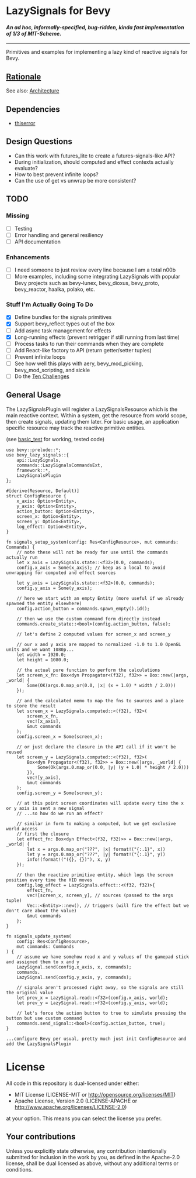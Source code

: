 # LazySignals for Bevy

#### _An ad hoc, informally-specified, bug-ridden, kinda fast implementation of 1/3 of MIT-Scheme._

---

Primitives and examples for implementing a lazy kind of reactive signals for Bevy.

## [Rationale](rationale.md)

See also: [Architecture](architecture.md)

## Dependencies

- [thiserror](https://github.com/dtolnay/thiserror)

## Design Questions

- Can this work with futures_lite to create a futures-signals-like API?
- During initialization, should computed and effect contexts actually evaluate?
- How to best prevent infinite loops?
- Can the use of get vs unwrap be more consistent?

## TODO

### Missing

- [ ] Testing
- [ ] Error handling and general resiliency
- [ ] API documentation

### Enhancements

- [ ] I need someone to just review every line because I am a total n00b
- [ ] More examples, including some integrating LazySignals with popular Bevy projects
      such as bevy-lunex, bevy_dioxus, bevy_proto, bevy_reactor, haalka, polako, etc.

### Stuff I'm Actually Going To Do

- [x] Define bundles for the signals primitives
- [x] Support bevy_reflect types out of the box
- [ ] Add async task management for effects
- [x] Long-running effects (prevent retrigger if still running from last time)
- [ ] Process tasks to run their commands when they are complete
- [ ] Add React-like factory to API (return getter/setter tuples)
- [ ] Prevent infinite loops
- [ ] See how well this plays with aery, bevy_mod_picking, bevy_mod_scripting, and sickle
- [ ] Do the [Ten Challenges](https://github.com/bevyengine/bevy/discussions/11100)

## General Usage

The LazySignalsPlugin will register a LazySignalsResource which is the main reactive context.
Within a system, get the resource from world scope, then create signals, updating them later.
For basic usage, an application specific resource may track the reactive primitive entities.

(see [basic_test](examples/basic_test.rs) for working, tested code)

```
use bevy::prelude::*;
use bevy_lazy_signals::{
    api::LazySignals,
    commands::LazySignalsCommandsExt,
    framework::*,
    LazySignalsPlugin
};

#[derive(Resource, Default)]
struct ConfigResource {
    x_axis: Option<Entity>,
    y_axis: Option<Entity>,
    action_button: Option<Entity>,
    screen_x: Option<Entity>,
    screen_y: Option<Entity>,
    log_effect: Option<Entity>,
}

fn signals_setup_system(config: Res<ConfigResource>, mut commands: Commands) {
    // note these will not be ready for use until the commands actually run
    let x_axis = LazySignals.state::<f32>(0.0, commands);
    config.x_axis = Some(x_axis); // keep as a local to avoid unwrapping for computed and effect sources

    let y_axis = LazySignals.state::<f32>(0.0, commands);
    config.y_axis = Some(y_axis);

    // here we start with an empty Entity (more useful if we already spawned the entity elsewhere)
    config.action_button = commands.spawn_empty().id();

    // then we use the custom command form directly instead
    commands.create_state::<bool>(config.action_button, false);

    // let's define 2 computed values for screen_x and screen_y

    // our x and y axis are mapped to normalized -1.0 to 1.0 OpenGL units and we want 1080p...
    let width = 1920.0;
    let height = 1080.0;

    // the actual pure function to perform the calculations
    let screen_x_fn: Box<dyn Propagator<(f32), f32>> = Box::new(|args, _world| {
        Some(OK(args.0.map_or(0.0, |x| (x + 1.0) * width / 2.0)))
    });

    // and the calculated memo to map the fns to sources and a place to store the result
    let screen_x = LazySignals.computed::<(f32), f32>(
        screen_x_fn,
        vec![x_axis],
        &mut commands
    );
    config.screen_x = Some(screen_x);

    // or just declare the closure in the API call if it won't be reused
    let screen_y = LazySignals.computed::<(f32), f32>(
        Box<dyn Propagator<(f32), f32>> = Box::new(|args, _world| {
            Some(Ok(args.0.map_or(0.0, |y| (y + 1.0) * height / 2.0)))
        }),
        vec![y_axis],
        &mut commands
    );
    config.screen_y = Some(screen_y);

    // at this point screen coordinates will update every time the x or y axis is sent a new signal
    // ...so how do we run an effect?

    // similar in form to making a computed, but we get exclusive world access
    // first the closure
    let effect_fn: Box<dyn Effect<(f32, f32)>> = Box::new(|args, _world| {
        let x = args.0.map_or("???", |x| format!("{:.1}", x))
        let y = args.0.map_or("???", |y| format!("{:.1}", y))
        info!(format!("({}, {})"), x, y)
    });

    // then the reactive primitive entity, which logs the screen position every time the HID moves
    config.log_effect = LazySignals.effect::<(f32, f32)>{
        effect_fn,
        vec![screen_x, screen_y], // sources (passed to the args tuple)
        Vec::<Entity>::new(), // triggers (will fire the effect but we don't care about the value)
        &mut commands
    };
}

fn signals_update_system(
    config: Res<ConfigResource>,
    mut commands: Commands
) {
    // assume we have somehow read x and y values of the gamepad stick and assigned them to x and y
    LazySignal.send(config.x_axis, x, commands);
    commands.
    LazySignal.send(config.y_axis, y, commands);

    // signals aren't processed right away, so the signals are still the original value
    let prev_x = LazySignal.read::<f32>(config.x_axis, world);
    let prev_y = LazySignal.read::<f32>(config.y_axis, world);

    // let's force the action button to true to simulate pressing the button but use custom command
    commands.send_signal::<bool>(config.action_button, true);
}

...configure Bevy per usual, pretty much just init ConfigResource and add the LazySignalsPlugin
```

# License

All code in this repository is dual-licensed under either:

- MIT License (LICENSE-MIT or http://opensource.org/licenses/MIT)
- Apache License, Version 2.0 (LICENSE-APACHE or http://www.apache.org/licenses/LICENSE-2.0)

at your option. This means you can select the license you prefer.

## Your contributions

Unless you explicitly state otherwise, any contribution intentionally submitted for inclusion in the work by you, as defined in the Apache-2.0 license, shall be dual licensed as above, without any additional terms or conditions.
